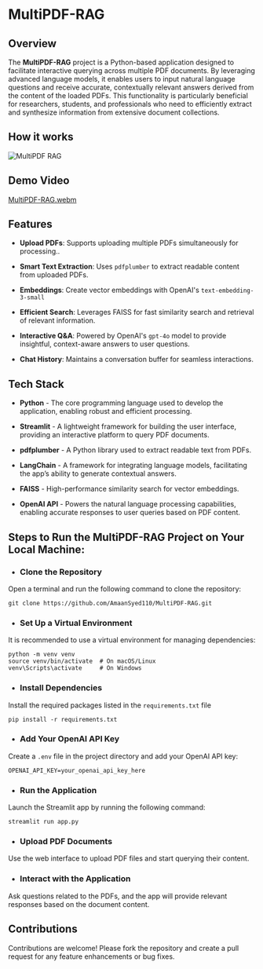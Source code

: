 # MultiPDF-RAG

## Overview
The **MultiPDF-RAG** project is a Python-based application designed to facilitate interactive querying across multiple PDF documents. By leveraging advanced language models, it enables users to input natural language questions and receive accurate, contextually relevant answers derived from the content of the loaded PDFs. This functionality is particularly beneficial for researchers, students, and professionals who need to efficiently extract and synthesize information from extensive document collections.

## How it works
![MultiPDF RAG](https://github.com/user-attachments/assets/6b013dbf-a138-4ae4-b809-0923331768bc)


## Demo Video
[MultiPDF-RAG.webm](https://github.com/user-attachments/assets/85eeb026-3b83-4bba-bcf7-890a3dad4d88)


## Features

- **Upload PDFs**: Supports uploading multiple PDFs simultaneously for processing..

- **Smart Text Extraction**: Uses ```pdfplumber``` to extract readable content from uploaded PDFs.

- **Embeddings**: Create vector embeddings with OpenAI's ```text-embedding-3-small```

- **Efficient Search**: Leverages FAISS for fast similarity search and retrieval of relevant information.

- **Interactive Q&A**: Powered by OpenAI's ```gpt-4o``` model to provide insightful, context-aware answers to user questions.

- **Chat History**: Maintains a conversation buffer for seamless interactions.


## Tech Stack
- **Python** - The core programming language used to develop the application, enabling robust and efficient processing.

- **Streamlit** - A lightweight framework for building the user interface, providing an interactive platform to query PDF documents.
  
- **pdfplumber** - A Python library used to extract readable text from PDFs.
  
- **LangChain** - A framework for integrating language models, facilitating the app’s ability to generate contextual answers.

- **FAISS** - High-performance similarity search for vector embeddings.
  
- **OpenAI API** - Powers the natural language processing capabilities, enabling accurate responses to user queries based on PDF content.

## Steps to Run the MultiPDF-RAG Project on Your Local Machine:
- ### Clone the Repository
Open a terminal and run the following command to clone the repository:

```
git clone https://github.com/AmaanSyed110/MultiPDF-RAG.git
```
- ### Set Up a Virtual Environment
It is recommended to use a virtual environment for managing dependencies:

```
python -m venv venv
source venv/bin/activate  # On macOS/Linux
venv\Scripts\activate     # On Windows
```
- ### Install Dependencies
Install the required packages listed in the ```requirements.txt``` file
```
pip install -r requirements.txt
```
- ### Add Your OpenAI API Key
Create a ```.env``` file in the project directory and add your OpenAI API key:
```
OPENAI_API_KEY=your_openai_api_key_here
```
- ### Run the Application
Launch the Streamlit app by running the following command:
```
streamlit run app.py
```
- ### Upload PDF Documents
Use the web interface to upload PDF files and start querying their content.

- ### Interact with the Application
Ask questions related to the PDFs, and the app will provide relevant responses based on the document content.

## Contributions
Contributions are welcome! Please fork the repository and create a pull request for any feature enhancements or bug fixes.


